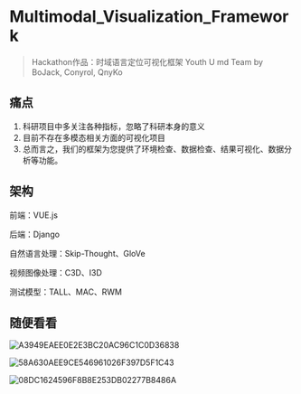 # Multimodal_Visualization_Framework

> Hackathon作品：时域语言定位可视化框架
> Youth U md Team by BoJack, Conyrol, QnyKo



## 痛点

1. 科研项目中多关注各种指标，忽略了科研本身的意义
2. 目前不存在多模态相关方面的可视化项目
3. 总而言之，我们的框架为您提供了环境检查、数据检查、结果可视化、数据分析等功能。



## 架构

前端：VUE.js

后端：Django

自然语言处理：Skip-Thought、GloVe

视频图像处理：C3D、I3D

测试模型：TALL、MAC、RWM



## 随便看看

![A3949EAEE0E2E3BC20AC96C1C0D36838](https://githubpage.oss-cn-qingdao.aliyuncs.com/mypicA3949EAEE0E2E3BC20AC96C1C0D36838.jpg)

![58A630AEE9CE546961026F397D5F1C43](https://githubpage.oss-cn-qingdao.aliyuncs.com/mypic58A630AEE9CE546961026F397D5F1C43.png)

![08DC1624596F8B8E253DB02277B8486A](https://githubpage.oss-cn-qingdao.aliyuncs.com/mypic08DC1624596F8B8E253DB02277B8486A.png)

